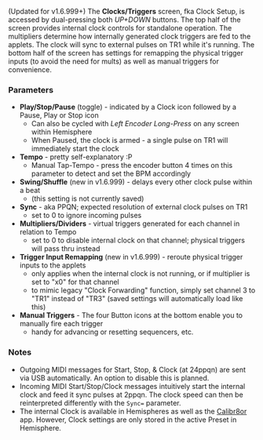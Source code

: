 (Updated for v1.6.999+)
The **Clocks/Triggers** screen, fka Clock Setup, is accessed by dual-pressing both _UP+DOWN_ buttons. The top half of the screen provides internal clock controls for standalone operation. The multipliers determine how internally generated clock triggers are fed to the applets. The clock will sync to external pulses on TR1 while it's running. The bottom half of the screen has settings for remapping the physical trigger inputs (to avoid the need for mults) as well as manual triggers for convenience.

### Parameters
* **Play/Stop/Pause** (toggle) - indicated by a Clock icon followed by a Pause, Play or Stop icon
  - Can also be cycled with _Left Encoder Long-Press_ on any screen within Hemisphere
  - When Paused, the clock is armed - a single pulse on TR1 will immediately start the clock
* **Tempo** - pretty self-explanatory :P
  - Manual Tap-Tempo - press the encoder button 4 times on this parameter to detect and set the BPM accordingly
* **Swing/Shuffle** (new in v1.6.999) - delays every other clock pulse within a beat
  - (this setting is not currently saved)
* **Sync** - aka PPQN; expected resolution of external clock pulses on TR1
  - set to 0 to ignore incoming pulses
* **Multipliers/Dividers** - virtual triggers generated for each channel in relation to Tempo
  - set to 0 to disable internal clock on that channel; physical triggers will pass thru instead
* **Trigger Input Remapping** (new in v1.6.999) - reroute physical trigger inputs to the applets
  - only applies when the internal clock is not running, or if multiplier is set to "x0" for that channel
  - to mimic legacy "Clock Forwarding" function, simply set channel 3 to "TR1" instead of "TR3" (saved settings will automatically load like this)
* **Manual Triggers** - The four Button icons at the bottom enable you to manually fire each trigger
  - handy for advancing or resetting sequencers, etc.

### Notes
* Outgoing MIDI messages for Start, Stop, & Clock (at 24ppqn) are sent via USB automatically. An option to disable this is planned.
* Incoming MIDI Start/Stop/Clock messages intuitively start the internal clock and feed it sync pulses at 2ppqn. The clock speed can then be reinterpreted differently with the `Sync=` parameter.
* The internal Clock is available in Hemispheres as well as the [Calibr8or](https://github.com/djphazer/O_C-BenisphereSuite/wiki/Calibr8or) app. However, Clock settings are only stored in the active Preset in Hemisphere.